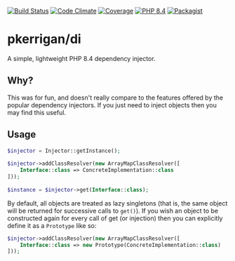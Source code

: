 [![Build Status](https://img.shields.io/github/workflow/status/patrickkerrigan/php-di/Tests.svg?style=flat-square)](https://github.com/patrickkerrigan/php-di/actions/workflows/tests.yml) [![Code Climate](https://img.shields.io/codeclimate/maintainability/patrickkerrigan/php-di.svg?style=flat-square)](https://codeclimate.com/github/patrickkerrigan/php-di) [![Coverage](https://img.shields.io/codeclimate/c/patrickkerrigan/php-di.svg?style=flat-square)](https://codeclimate.com/github/patrickkerrigan/php-di) [![PHP 8.4](https://img.shields.io/badge/php-8.4-blue.svg?style=flat-square)](http://php.net/) [![Packagist](https://img.shields.io/packagist/v/pkerrigan/di.svg?style=flat-square)](https://packagist.org/packages/pkerrigan/di)

# pkerrigan/di
A simple, lightweight PHP 8.4 dependency injector.

## Why?
This was for fun, and doesn't really compare to the features offered by the popular dependency injectors. If you just need to inject objects then you may find this useful.

## Usage

```php
$injector = Injector::getInstance();
 
$injector->addClassResolver(new ArrayMapClassResolver([
    Interface::class => ConcreteImplementation::class
]));
 
$instance = $injector->get(Interface::class);
```

By default, all objects are treated as lazy singletons (that is, the same object will be returned for successive calls to ```get()```). If you wish an object to be constructed again for every call of get (or injection) then you can explicitly define it as a ```Prototype``` like so:

```php
$injector->addClassResolver(new ArrayMapClassResolver([
    Interface::class => new Prototype(ConcreteImplementation::class)
]));
```
